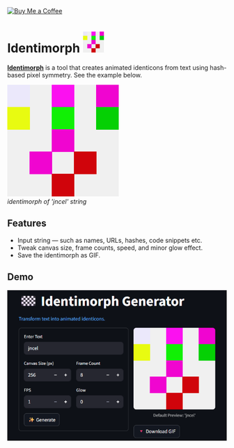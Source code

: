 <a href="https://coff.ee/jncel">
  <img src="https://cdn.buymeacoffee.com/buttons/v2/default-yellow.png" width="140" height="" alt="Buy Me a Coffee">
</a>

# Identimorph <img src="sample/jncel_identimorph.gif" width="48" height="" alt="jncel identimorph">

[**Identimorph**]() is a tool that creates animated identicons from text using hash-based pixel symmetry. See the example below.

![Preview Identimorph GIF](sample/jncel_identimorph.gif)  
_identimorph of 'jncel' string_

## Features

- Input string — such as names, URLs, hashes, code snippets etc.
- Tweak canvas size, frame counts, speed, and minor glow effect.
- Save the identimorph as GIF.

## Demo

[![Demo Streamlit](sample/demo.png)]()
